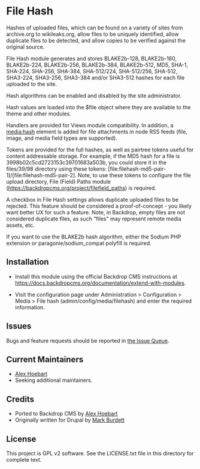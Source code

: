 File Hash
=========

Hashes of uploaded files, which can be found on a variety of sites from
archive.org to wikileaks.org, allow files to be uniquely identified, allow
duplicate files to be detected, and allow copies to be verified against the
original source.

File Hash module generates and stores BLAKE2b-128, BLAKE2b-160, BLAKE2b-224,
BLAKE2b-256, BLAKE2b-384, BLAKE2b-512, MD5, SHA-1, SHA-224, SHA-256, SHA-384,
SHA-512/224, SHA-512/256, SHA-512, SHA3-224, SHA3-256, SHA3-384 and/or
SHA3-512 hashes for each file uploaded to the site.

Hash algorithms can be enabled and disabled by the site administrator.

Hash values are loaded into the $file object where they are available to the
theme and other modules.

Handlers are provided for Views module compatibility. In addition, a
<media:hash> element is added for file attachments in node RSS feeds (file,
image, and media field types are supported).

Tokens are provided for the full hashes, as well as pairtree tokens useful for
content addressable storage. For example, if the MD5 hash for a file is
3998b02c5cd2723153c39701683a503b, you could store it in the files/39/98
directory using these tokens:
[file:filehash-md5-pair-1]/[file:filehash-md5-pair-2]. Note, to use these tokens
to configure the file upload directory, File (Field) Paths module
(https://backdropcms.org/project/filefield_paths) is required.

A checkbox in File Hash settings allows duplicate uploaded files to be rejected.
This feature should be considered a proof-of-concept - you likely want better UX
for such a feature. Note, in Backdrop, empty files are not considered duplicate
files, as such "files" may represent remote media assets, etc.

If you want to use the BLAKE2b hash algorithm, either the Sodium PHP extension
or paragonie/sodium_compat polyfill is required.

Installation <!-- This section is required. -->
------------

- Install this module using the official Backdrop CMS instructions at
  https://docs.backdropcms.org/documentation/extend-with-modules.

- Visit the configuration page under Administration > Configuration > Media >
  File hash (admin/config/media/filehash) and enter the required information.

Issues <!-- This section is required. -->
------

Bugs and feature requests should be reported in [the Issue Queue](https://github.com/backdrop-contrib/filehash/issues).

Current Maintainers <!-- This section is required. -->
-------------------

- [Alex Hoebart](https://github.com/AlexHoebart-ICPDR)
- Seeking additional maintainers.

Credits <!-- This section is required. -->
-------

- Ported to Backdrop CMS by [Alex Hoebart](https://github.com/AlexHoebart-ICPDR)
- Originally written for Drupal by [Mark Burdett](https://github.com/mfb)

License <!-- This section is required. -->
-------

This project is GPL v2 software.
See the LICENSE.txt file in this directory for complete text.
